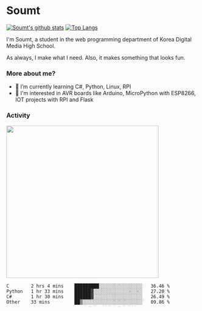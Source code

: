 # Soumt
[![Soumt's github stats](https://github-readme-stats.vercel.app/api?username=soumt-r)](https://github.com/anuraghazra/github-readme-stats)
[![Top Langs](https://github-readme-stats.vercel.app/api/top-langs/?username=soumt-r&layout=compact)](https://github.com/anuraghazra/github-readme-stats)

I'm Soumt, a student in the web programming department of Korea Digital Media High School.

As always, I make what I need. Also, it makes something that looks fun.

### More about me?
- 🌱 I’m currently learning C#, Python, Linux, RPI
- :pushpin: I'm interested in AVR boards like Arduino, MicroPython with ESP8266, IOT projects with RPI and Flask


### Activity
<img height="400" img src="https://wakatime.com/share/@soumt_r/243bdd45-4e71-4a64-bb68-9b7aa7f1d3de.svg"></img>

<!--START_SECTION:waka-->
```text
C        2 hrs 4 mins    █████████░░░░░░░░░░░░░░░░   36.46 % 
Python   1 hr 33 mins    ██████▓░░░░░░░░░░░░░░░░░░   27.20 % 
C#       1 hr 30 mins    ██████▓░░░░░░░░░░░░░░░░░░   26.49 % 
Other    33 mins         ██▒░░░░░░░░░░░░░░░░░░░░░░   09.86 % 
```
<!--END_SECTION:waka-->

